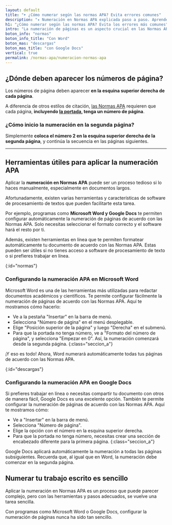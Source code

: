 ```yaml
---
layout: default
title: "➤ ¿Cómo numerar según las normas APA? Evita errores comunes"
description: "✦ Numeración en Normas APA explicada paso a paso. Aprende a numerar correctamente y evitas los errores más comunes ¡Ingresa aquí! 👆"
h1: "¿Cómo numerar según las normas APA? Evita los errores más comunes"
intro: "La numeración de páginas es un aspecto crucial en las Normas APA. Esto se debe a que permite mantener la organización y facilita la referencia a secciones específicas del documento."
boton_info: "normas"
boton_info_title: "Con Word"
boton_mas: "descargas"
boton_mas_title: "con Google Docs"
vertical: true
permalink: /normas-apa/numeracion-normas-apa
---
```

## ¿Dónde deben aparecer los números de página?

Los números de página deben aparecer **en la esquina superior derecha de cada página**.

A diferencia de otros estilos de citación, [las Normas APA]({{'normas-apa'|relative_url}} "Normas APA") requieren que cada página, **incluyendo [la portada]({{'normas-apa/portada-normas-apa'|relative_url}} "Portada Normas APA"), tenga un número de página**.

### ¿Cómo inicio la numeración en la segunda página?

Simplemente **coloca el número 2 en la esquina superior derecha de la segunda página**, y continúa la secuencia en las páginas siguientes.

-----

## Herramientas útiles para aplicar la numeración APA

Aplicar la **numeración en Normas APA** puede ser un proceso tedioso si lo haces manualmente, especialmente en documentos largos.

Afortunadamente, existen varias herramientas y características de software de procesamiento de textos que pueden facilitarte esta tarea.

Por ejemplo, programas como **Microsoft Word y Google Docs** te permiten configurar automáticamente la numeración de páginas de acuerdo con las Normas APA. Solo necesitas seleccionar el formato correcto y el software hará el resto por ti.

Además, existen herramientas en línea que te permiten formatear automáticamente tu documento de acuerdo con las Normas APA. Estas pueden ser útiles si no tienes acceso a software de procesamiento de texto o si prefieres trabajar en línea.
<!-- Anclaje para que la barra fijada no cubra el siguiente subtítulo -->
{:id="normas"}

### Configurando la numeración APA en Microsoft Word

Microsoft Word es una de las herramientas más utilizadas para redactar documentos académicos y científicos. Te permite configurar fácilmente la numeración de páginas de acuerdo con las Normas APA. Aquí te mostramos cómo hacerlo:

- Ve a la pestaña "Insertar" en la barra de menú.
- Selecciona "Número de página" en el menú desplegable.
- Elige "Posición superior de la página" y luego "Derecha" en el submenú.
- Para que la portada no tenga número, ve a "Formato del número de página", y selecciona "Empezar en 0". Así, la numeración comenzará desde la segunda página.
{:class="seccion_a"}

¡Y eso es todo! Ahora, Word numerará automáticamente todas tus páginas de acuerdo con las Normas APA.
<!-- Anclaje para que la barra fijada no cubra el siguiente subtítulo -->
{:id="descargas"}

### Configurando la numeración APA en Google Docs

Si prefieres trabajar en línea o necesitas compartir tu documento con otros de manera fácil, Google Docs es una excelente opción. También te permite configurar la numeración de páginas de acuerdo con las Normas APA. Aquí te mostramos cómo:

- Ve a "Insertar" en la barra de menú.
- Selecciona "Número de página".
- Elige la opción con el número en la esquina superior derecha.
- Para que la portada no tenga número, necesitas crear una sección de encabezado diferente para la primera página.
{:class="seccion_a"}

Google Docs aplicará automáticamente la numeración a todas las páginas subsiguientes. Recuerda que, al igual que en Word, la numeración debe comenzar en la segunda página.

## Numerar tu trabajo escrito es sencillo

Aplicar la numeración en Normas APA es un proceso que puede parecer complejo, pero con las herramientas y pasos adecuados, se vuelve una tarea sencilla.

Con programas como Microsoft Word o Google Docs, configurar la numeración de páginas nunca ha sido tan sencillo.
